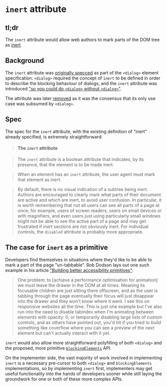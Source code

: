 # `inert` attribute

## tl;dr

The `inert` attribute would allow web authors to mark parts of the DOM tree as [inert](https://html.spec.whatwg.org/multipage/interaction.html#inert).

## Background

The `inert` attribute was [originally specced](https://github.com/whatwg/html/commit/2fb24fcf) as part of the `<dialog>` element specification.
 `<dialog>` required the concept of `inert` to be defined in order to describe the blocking behaviour of dialogs,
and the `inert` attribute was introduced ["so you could do `<dialog>` without `<dialog>`"](https://www.w3.org/Bugs/Public/show_bug.cgi?id=24983#c1).

The attribute was later [removed](https://github.com/whatwg/html/commit/5ddfc78b1f82e86cc202d72ccc752a0e15f1e4ad) as it was the consensus that its only use case was subsumed by `<dialog>`.

## Spec

The spec for the `inert` attribute,
with the existing definition of "inert" already specified,
is extremely straightforward:

>  <h4>The <dfn title="attr-inert"><code>inert</code></dfn> attribute</h4>

>  <p>The <code title="attr-inert">inert</code> attribute is a
>  <span>boolean attribute</span> that indicates, by its presence, that
>  the element is to be made <span>inert</span>.</p>

>  <div class="impl">

>  <p>When an element has an <code title="attr-inert">inert</code>
>  attribute, the user agent must mark that element as
>  <span>inert</span>.</p>

>  </div>

>  <p class="note">By default, there is no visual indication of a
>  subtree being inert. Authors are encouraged to clearly mark what
>  parts of their document are active and which are inert, to avoid
>  user confusion. In particular, it is worth remembering that not all
>  users can see all parts of a page at once; for example, users of
>  screen readers, users on small devices or with magnifiers, and even
>  users just using particularly small windows might not be able to see
>  the active part of a page and may get frustrated if inert sections
>  are not obviously inert. For individual controls, the <code
>  title="attr-input-disabled">disabled</code> attribute is probably
>  more appropriate.</p>


## The case for `inert` as a primitive

Developers find themselves in situations where they'd like to be able to mark a part of the page "un-tabbable".
Rob Dodson lays out one such example in his article ["Building better accessibility primitives"](https://robdodson.me/building-better-accessibility-primitives/#problem2disablingtabindex):

> One problem: to [achieve a performance optimisation for animation] we must leave the drawer in the DOM at all times.
> Meaning its focusable children are just sitting there offscreen,
> and as the user is tabbing through the page eventually their focus will just disappear into the drawer and they won't know where it went.
> I see this on responsive websites all the time.
> This is just one example but I've also run into the need to disable tabindex when I'm animating between elements with opacity: 0,
> or temporarily disabling large lists of custom controls,
> and as others have pointed out,
> you'd hit if you tried to build something like coverflow where you can see a preview of the next element but can't actually interact with it yet.

`inert` would also allow more straightforward polyfilling of both `<dialog>` and the proposed, more primitive [`blockingElements`](https://github.com/whatwg/html/issues/897) API.

On the implementer side,
the vast majority of work involved in implementing `inert` is a necessary pre-cursor to both `<dialog>` and `blockingElements` implementations,
so by implementing `inert` first,
implementers may get useful functionality into the hands of developers sooner while still laying the groundwork for one or both of these more complex APIs.
